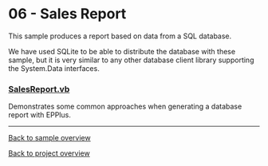 ﻿# 06 - Sales Report
This sample produces a report based on data from a SQL database. 

We have used SQLite to be able to distribute the database with these sample, but it is very similar to any other database client library supporting the System.Data interfaces.

### [SalesReport.vb](SalesReport.vb)
Demonstrates some common approaches when generating a database report with EPPlus.

---
[Back to sample overview](..%2FReadme.md)

[Back to project overview](..%2F..%2FReadme.md)
